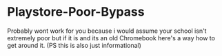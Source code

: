 # Playstore-Poor-Bypass
Probably wont work for you because i would assume your school isn't extremely poor but if it is and its an old Chromebook here's a way how to get around it. (PS this is also just informational)
